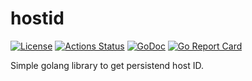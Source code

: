 # hostid
[![License](https://img.shields.io/badge/license-MIT-blue.svg)](https://github.com/mmelnyk/hostid/blob/master/LICENSE) [![Actions Status](https://github.com/mmelnyk/hostid/workflows/test/badge.svg)](https://github.com/mmelnyk/hostid/actions) [![GoDoc](https://godoc.org/go.melnyk.org/hostid?status.svg)](https://godoc.org/go.melnyk.org/hostid) [![Go Report Card](https://goreportcard.com/badge/go.melnyk.org/hostid)](https://goreportcard.com/report/go.melnyk.org/hostid)

Simple golang library to get persistend host ID.
